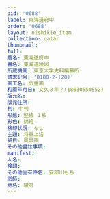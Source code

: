 ```yaml
---
pid: '0688'
label: 東海道府中
order: '0688'
layout: nishikie_item
collection: qatar
thumbnail: 
full: 
題名: 東海道府中
書名: 東海道絵図
所蔵機関: 東京大学史料編纂所
請求記号: '0180-2-(20)'
画工名: 広重画
和暦年月日: 文久３年？(18630550552)
版元名: 
版元住所: 
判: 中判
形態: 竪絵 １枚
彩色: 錦絵
検印状況: なし
主題: 将軍上洛
細目: 風景画
その他書誌事項: 
manifest: 
人名: 
検印: 
その他固有件名: 安部川もち
彫師: 
地名: 駿府
---
```

